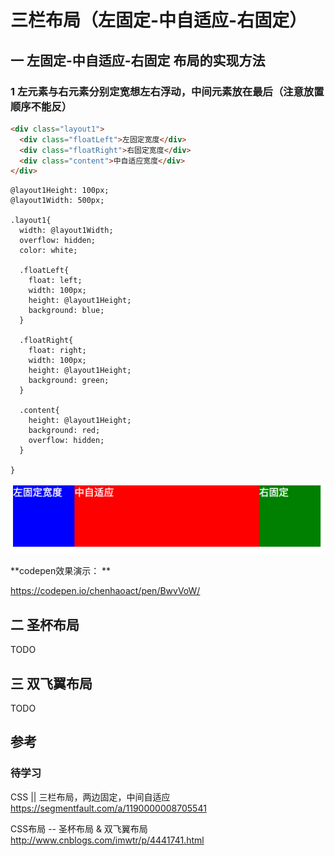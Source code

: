 # 三栏布局（左固定-中自适应-右固定）

## 一 左固定-中自适应-右固定 布局的实现方法
### 1 左元素与右元素分别定宽想左右浮动，中间元素放在最后（注意放置顺序不能反）



```html
<div class="layout1">
  <div class="floatLeft">左固定宽度</div>
  <div class="floatRight">右固定宽度</div>
  <div class="content">中自适应宽度</div>
</div>
```



```less
@layout1Height: 100px;
@layout1Width: 500px;

.layout1{
  width: @layout1Width;
  overflow: hidden;
  color: white;
  
  .floatLeft{
    float: left;
    width: 100px;
    height: @layout1Height;
    background: blue;
  }
  
  .floatRight{
    float: right;
    width: 100px;
    height: @layout1Height;
    background: green;
  }
  
  .content{
    height: @layout1Height;
    background: red;
    overflow: hidden;
  }
  
}

```

![](/assets/WX20171018-175517@2x.png)

**codepen效果演示：
**

https://codepen.io/chenhaoact/pen/BwvVoW/


## 二 圣杯布局
TODO

## 三 双飞翼布局
TODO

## 参考
### 待学习
CSS || 三栏布局，两边固定，中间自适应
https://segmentfault.com/a/1190000008705541

CSS布局 -- 圣杯布局 & 双飞翼布局
http://www.cnblogs.com/imwtr/p/4441741.html